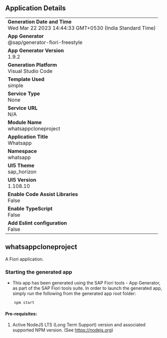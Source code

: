 ## Application Details
|               |
| ------------- |
|**Generation Date and Time**<br>Wed Mar 22 2023 14:44:33 GMT+0530 (India Standard Time)|
|**App Generator**<br>@sap/generator-fiori-freestyle|
|**App Generator Version**<br>1.9.2|
|**Generation Platform**<br>Visual Studio Code|
|**Template Used**<br>simple|
|**Service Type**<br>None|
|**Service URL**<br>N/A
|**Module Name**<br>whatsappcloneproject|
|**Application Title**<br>Whatsapp|
|**Namespace**<br>whatsapp|
|**UI5 Theme**<br>sap_horizon|
|**UI5 Version**<br>1.108.10|
|**Enable Code Assist Libraries**<br>False|
|**Enable TypeScript**<br>False|
|**Add Eslint configuration**<br>False|

## whatsappcloneproject

A Fiori application.

### Starting the generated app

-   This app has been generated using the SAP Fiori tools - App Generator, as part of the SAP Fiori tools suite.  In order to launch the generated app, simply run the following from the generated app root folder:

```
    npm start
```

#### Pre-requisites:

1. Active NodeJS LTS (Long Term Support) version and associated supported NPM version.  (See https://nodejs.org)



